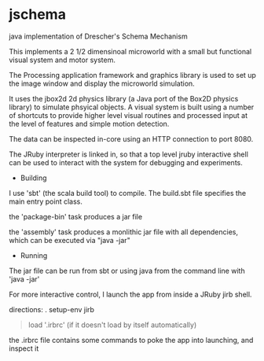 jschema
=======

java implementation of Drescher's Schema Mechanism

This implements a 2 1/2 dimensinoal microworld with a small but functional visual system
and motor system.

The Processing application framework and graphics library is used to set up the image window
and display the microworld simulation.

It uses the jbox2d 2d physics library (a Java port of the Box2D physics library) to 
simulate phsyical objects. A visual system is built using a number of shortcuts to
provide higher level visual routines and processed input at the level of features
and simple motion detection.

The data can be inspected in-core using an HTTP connection to port 8080. 

The JRuby interpreter is linked in, so that a top level jruby interactive shell can be used to
interact with the system for debugging and experiments. 

+ Building

I use 'sbt' (the scala build tool) to compile. The build.sbt file specifies the main entry point class. 

the 'package-bin' task produces a jar file

the 'assembly' task produces a monlithic jar file with all dependencies, which can be executed
via "java -jar"

+ Running

The jar file can be run from sbt or using java from the command line with 'java -jar'

For more interactive control, I launch the app from inside a JRuby jirb shell. 

directions:
 . setup-env
 jirb 
 > load '.irbrc' (if it doesn't load by itself automatically)

the .irbrc file contains some commands to poke the app into launching, and inspect it



